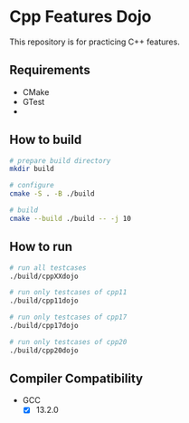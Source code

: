 # Cpp Features Dojo

This repository is for practicing C++ features.

## Requirements

- CMake
- GTest
- 

## How to build

```bash
# prepare build directory
mkdir build

# configure
cmake -S . -B ./build

# build
cmake --build ./build -- -j 10
```

## How to run

```bash
# run all testcases
./build/cppXXdojo

# run only testcases of cpp11
./build/cpp11dojo

# run only testcases of cpp17
./build/cpp17dojo

# run only testcases of cpp20
./build/cpp20dojo
```

## Compiler Compatibility

- GCC
    - [x] 13.2.0

